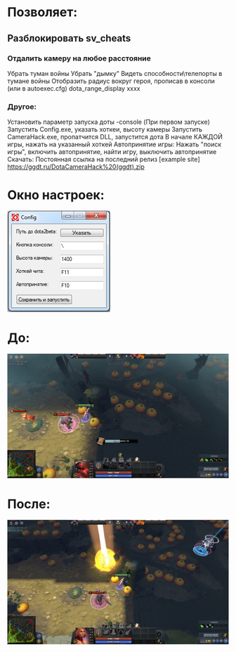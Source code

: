 # Позволяет:
## Разблокировать sv_cheats
### Отдалить камеру на любое расстояние
Убрать туман войны
Убрать "дымку"
Видеть способности\телепорты в тумане войны
Отобразить радиус вокруг героя, прописав в консоли (или в autoexec.cfg) dota_range_display xxxx

### Другое:
Установить параметр запуска доты -console
(При первом запуске) Запустить Config.exe, указать хоткеи, высоту камеры
Запустить CameraHack.exe, пропатчится DLL, запустится дота
В начале КАЖДОЙ игры, нажать на указанный хоткей
Автопринятие игры:
Нажать "поиск игры", включить автопринятие, найти игру, выключить автопринятие
Скачать:
Постоянная ссылка на последний релиз [example site] https://ggdt.ru/DotaCameraHack%20(ggdt).zip

# Окно настроек:
![alt text](https://github.com/Werwo1f/Dota-2-Full-HACK-GGDT.RU/blob/main/1.jpg "Screenshot of the program")​
# До:
![alt text](https://github.com/Werwo1f/Dota-2-Full-HACK-GGDT.RU/blob/main/2.jpg "Screenshot of the program")​
# После:
![alt text](https://github.com/Werwo1f/Dota-2-Full-HACK-GGDT.RU/blob/main/3.jpg "Screenshot of the program")​
